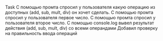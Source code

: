 Task
    C помощью промта спросил у пользователя какую операцию из доступных (add, sub, mult, div) он хочет сделать. 
    C помощью промта спросил у пользователя первое число.
    C помощью промта спросил у пользователя второе число.
    С помощью console.log вывел результат действия (add, sub, mult, div) со всеми операндами 
    Добавил проверку на правильность ввода операций 




